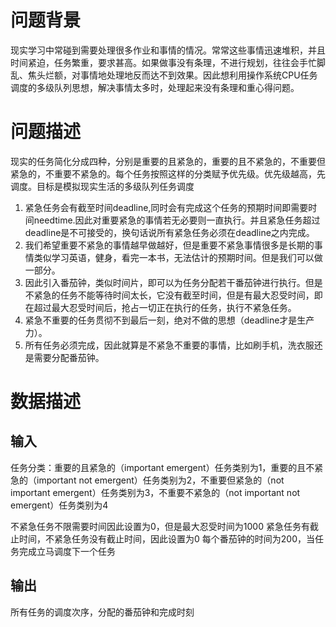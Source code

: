 # 问题背景
现实学习中常碰到需要处理很多作业和事情的情况。常常这些事情迅速堆积，并且时间紧迫，任务繁重，要求甚高。如果做事没有条理，不进行规划，往往会手忙脚乱、焦头烂额，对事情地处理地反而达不到效果。因此想利用操作系统CPU任务调度的多级队列思想，解决事情太多时，处理起来没有条理和重心得问题。  

# 问题描述
现实的任务简化分成四种，分别是重要的且紧急的，重要的且不紧急的，不重要但紧急的，不重要不紧急的。每个任务按照这样的分类赋予优先级。优先级越高，先调度。目标是模拟现实生活的多级队列任务调度
1. 紧急任务会有截至时间deadline,同时会有完成这个任务的预期时间即需要时间needtime.因此对重要紧急的事情若无必要则一直执行。并且紧急任务超过deadline是不可接受的，换句话说所有紧急任务必须在deadline之内完成。  
2. 我们希望重要不紧急的事情越早做越好，但是重要不紧急事情很多是长期的事情类似学习英语，健身，看完一本书，无法估计的预期时间。但是我们可以做一部分。  
3. 因此引入番茄钟，类似时间片，即可以为任务分配若干番茄钟进行执行。但是不紧急的任务不能等待时间太长，它没有截至时间，但是有最大忍受时间，即在超过最大忍受时间后，抢占一切正在执行的任务，执行不紧急任务。  
4. 紧急不重要的任务贯彻不到最后一刻，绝对不做的思想（deadline才是生产力）。
5. 所有任务必须完成，因此就算是不紧急不重要的事情，比如刷手机，洗衣服还是需要分配番茄钟。

# 数据描述
## 输入
任务分类：重要的且紧急的（important emergent）任务类别为1，重要的且不紧急的（important not emergent）任务类别为2，不重要但紧急的（not important emergent）任务类别为3，不重要不紧急的（not important not emergent）任务类别为4

不紧急任务不限需要时间因此设置为0，但是最大忍受时间为1000
紧急任务有截止时间，不紧急任务没有截止时间，因此设置为0
每个番茄钟的时间为200，当任务完成立马调度下一个任务
## 输出
所有任务的调度次序，分配的番茄钟和完成时刻
